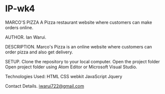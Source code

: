# IP-wk4

MARCO'S PIZZA
A Pizza restaurant website where customers can make orders online.

AUTHOR.
Ian Warui.

DESCRIPTION.
Marco's Pizza is an online website where customers can order pizza and also get delivery.

SETUP.
Clone the repository to your local computer.
Open the project folder
Open project folder using Atom Editor or Microsoft Visual Studio.

Technologies Used:
HTML
CSS
webkit
JavaScript
Jquery

Contact Details.
iwarui722@gmail.com
